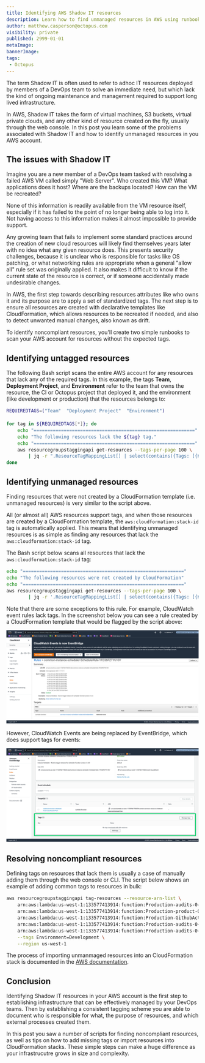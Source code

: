 ```yaml
---
title: Identifying AWS Shadow IT resources
description: Learn how to find unmanaged resources in AWS using runbooks
author: matthew.casperson@octopus.com
visibility: private
published: 2999-01-01
metaImage: 
bannerImage: 
tags:
 - Octopus
---
```


The term Shadow IT is often used to refer to adhoc IT resources deployed by members of a DevOps team to solve an immediate need, but which lack the kind of ongoing maintenance and management required to support long lived infrastructure.

In AWS, Shadow IT takes the form of virtual machines, S3 buckets, virtual private clouds, and any other kind of resource created on the fly, usually through the web console. In this post you learn some of the problems associated with Shadow IT and how to identify unmanaged resources in you AWS account.

## The issues with Shadow IT

Imagine you are a new member of a DevOps team tasked with resolving a failed AWS VM called simply "Web Server". Who created this VM? What applications does it host? Where are the backups located? How can the VM be recreated? 

None of this information is readily available from the VM resource itself, especially if it has failed to the point of no longer being able to log into it. Not having access to this information makes it almost impossible to provide support.

Any growing team that fails to implement some standard practices around the creation of new cloud resources will likely find themselves years later with no idea what any given resource does. This presents security challenges, because it is unclear who is responsible for tasks like OS patching, or what networking rules are appropriate when a general "allow all" rule set was originally applied. It also makes it difficult to know if the current state of the resource is correct, or if someone accidentally made undesirable changes.

In AWS, the first step towards describing resources attributes like who owns it and its purpose are to apply a set of standardized tags. The next step is to ensure all resources are created with declarative templates like CloudFormation, which allows resources to be recreated if needed, and also to detect unwanted manual changes, also known as drift.

To identify noncompliant resources, you'll create two simple runbooks to scan your AWS account for resources without the expected tags.

## Identifying untagged resources

The following Bash script scans the entire AWS account for any resources that lack any of the required tags. In this example, the tags **Team**, **Deployment Project**, and **Environment** refer to the team that owns the resource, the CI or Octopus project that deployed it, and the environment (like development or production) that the resources belongs to:

```bash
REQUIREDTAGS=("Team"  "Deployment Project"  "Environment")

for tag in ${REQUIREDTAGS[*]}; do
	echo "==========================================================="
    echo "The following resources lack the ${tag} tag."
    echo "==========================================================="
	aws resourcegroupstaggingapi get-resources --tags-per-page 100 \
		| jq -r ".ResourceTagMappingList[] | select(contains({Tags: [{Key: \"${tag}\"} ]}) | not) | .ResourceARN"
done
```

## Identifying unmanaged resources

Finding resources that were not created by a CloudFormation template (i.e. unmanaged resources) is very similar to the script above.

All (or almost all) AWS resources support tags, and when those resources are created by a CloudFormation template, the `aws:cloudformation:stack-id` tag is automatically applied. This means that identifying unmanaged resources is as simple as finding any resources that lack the `aws:cloudformation:stack-id` tag.

The Bash script below scans all resources that lack the `aws:cloudformation:stack-id` tag:

```bash
echo "==========================================================="
echo "The following resources were not created by CloudFormation"
echo "==========================================================="
aws resourcegroupstaggingapi get-resources --tags-per-page 100 \
		| jq -r '.ResourceTagMappingList[] | select(contains({Tags: [{Key: "aws:cloudformation:stack-id"} ]}) | not) | .ResourceARN'
```

Note that there are some exceptions to this rule. For example, CloudWatch event rules lack tags. In the screenshot below you can see a rule created by a CloudFormation template that would be flagged by the script above:

![Cloudwatch event rule](cloudwatch-event-rule.png "width=500")

However, CloudWatch Events are being replaced by EventBridge, which does support tags for events:

![EventBridge tags](eventbridge-tags.png "width=500")

## Resolving noncompliant resources

Defining tags on resources that lack them is usually a case of manually adding them through the web console or CLI. The script below shows an example of adding common tags to resources in bulk:

```bash
aws resourcegroupstaggingapi tag-resources --resource-arn-list \
    arn:aws:lambda:us-west-1:133577413914:function:Production-audits-0-SQS \
    arn:aws:lambda:us-west-1:133577413914:function:Production-product-0-InitDB \
    arn:aws:lambda:us-west-1:133577413914:function:Production-GithubActionWorkflowBuilderGithubOAuthCodeProxy \
    arn:aws:lambda:us-west-1:133577413914:function:Production-audits-0-Web \
    arn:aws:lambda:us-west-1:133577413914:function:Production-audits-0-InitDB \
    --tags Environment=Development \
    --region us-west-1
```

The process of importing unmanmaged resources into an CloudFormation stack is documented in the [AWS documentation](https://docs.aws.amazon.com/AWSCloudFormation/latest/UserGuide/resource-import-existing-stack.html).

## Conclusion

Identifying Shadow IT resources in your AWS account is the first step to establishing infrastructure that can be effectively managed by your DevOps teams. Then by establishing a consistent tagging scheme you are able to document who is responsible for what, the purpose of resources, and which external processes created them.

In this post you saw a number of scripts for finding noncompliant resources, as well as tips on how to add missing tags or import resources into CloudFormation stacks. These simple steps can make a huge difference as your infrastrucutre grows in size and complexity.